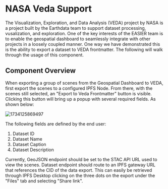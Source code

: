 # NASA Veda Support

The Visualization, Exploration, and Data Analysis (VEDA) project by NASA is a project built by the Earthdata team to support dataset processing, vusalization, and exploration. One of the key interests of the EASIER team is to enable the geospatial dashboard to seamlessly integrate with other projects in a loosely coupled manner. One way we have demonstrated this is the ability to export a dataset to VEDA frontmatter. The following will walk through the usage of this component.

## Component Overview

When exporting a group of scenes from the Geospatial Dashboard to VEDA, first export the scenes to a configured IPFS Node. From there, with the scenes still selected, an "Export to Veda Frontmatter" button is visible. Clicking this button will bring up a popup with several required fields. As shown below:

![1734125869497](https://easierdata.org/_images/1734125869497.png)

The following fields are defined by the end user:

1. Dataset ID
2. Dataset Name
3. Dataset Caption
4. Dataset Description

Currently, GeoJSON endpoint should be set to the STAC API URL used to view the scenes. Dataset endpoint should route to an IPFS gateway URL that references the CID of the data export. This can easily be retrieved through IPFS Desktop clicking on the three dots on the export under the "Files" tab and selecting "Share link".
